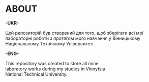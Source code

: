 # ABOUT

**-UKR-**

Цей репозиторій був створений для того, щоб зберігати всі мої \
лабораторні роботи з протягом мого навчання у Вінницькому \
Національному Технічному Університеті.

**-ENG-**

This repository was created to store all mine \
laboratory works during my studies in Vinnytsia \
National Technical University.

